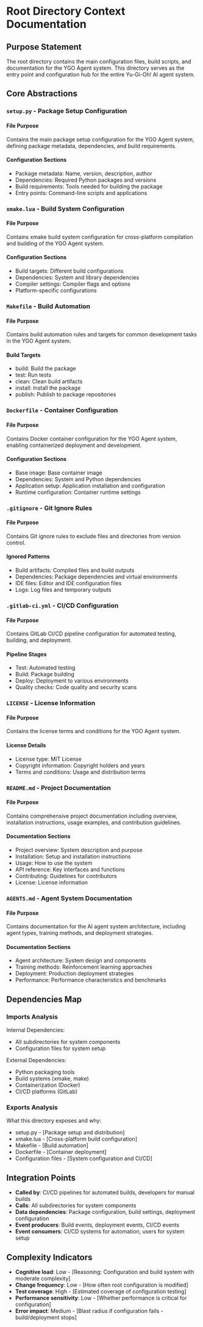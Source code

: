 # Root Directory Context Documentation

## Purpose Statement
The root directory contains the main configuration files, build scripts, and documentation for the YGO Agent system. This directory serves as the entry point and configuration hub for the entire Yu-Gi-Oh! AI agent system.

## Core Abstractions

### `setup.py` - Package Setup Configuration

#### File Purpose
Contains the main package setup configuration for the YGO Agent system, defining package metadata, dependencies, and build requirements.

#### Configuration Sections
- Package metadata: Name, version, description, author
- Dependencies: Required Python packages and versions
- Build requirements: Tools needed for building the package
- Entry points: Command-line scripts and applications

### `xmake.lua` - Build System Configuration

#### File Purpose
Contains xmake build system configuration for cross-platform compilation and building of the YGO Agent system.

#### Configuration Sections
- Build targets: Different build configurations
- Dependencies: System and library dependencies
- Compiler settings: Compiler flags and options
- Platform-specific configurations

### `Makefile` - Build Automation

#### File Purpose
Contains build automation rules and targets for common development tasks in the YGO Agent system.

#### Build Targets
- build: Build the package
- test: Run tests
- clean: Clean build artifacts
- install: Install the package
- publish: Publish to package repositories

### `Dockerfile` - Container Configuration

#### File Purpose
Contains Docker container configuration for the YGO Agent system, enabling containerized deployment and development.

#### Configuration Sections
- Base image: Base container image
- Dependencies: System and Python dependencies
- Application setup: Application installation and configuration
- Runtime configuration: Container runtime settings

### `.gitignore` - Git Ignore Rules

#### File Purpose
Contains Git ignore rules to exclude files and directories from version control.

#### Ignored Patterns
- Build artifacts: Compiled files and build outputs
- Dependencies: Package dependencies and virtual environments
- IDE files: Editor and IDE configuration files
- Logs: Log files and temporary outputs

### `.gitlab-ci.yml` - CI/CD Configuration

#### File Purpose
Contains GitLab CI/CD pipeline configuration for automated testing, building, and deployment.

#### Pipeline Stages
- Test: Automated testing
- Build: Package building
- Deploy: Deployment to various environments
- Quality checks: Code quality and security scans

### `LICENSE` - License Information

#### File Purpose
Contains the license terms and conditions for the YGO Agent system.

#### License Details
- License type: MIT License
- Copyright information: Copyright holders and years
- Terms and conditions: Usage and distribution terms

### `README.md` - Project Documentation

#### File Purpose
Contains comprehensive project documentation including overview, installation instructions, usage examples, and contribution guidelines.

#### Documentation Sections
- Project overview: System description and purpose
- Installation: Setup and installation instructions
- Usage: How to use the system
- API reference: Key interfaces and functions
- Contributing: Guidelines for contributors
- License: License information

### `AGENTS.md` - Agent System Documentation

#### File Purpose
Contains documentation for the AI agent system architecture, including agent types, training methods, and deployment strategies.

#### Documentation Sections
- Agent architecture: System design and components
- Training methods: Reinforcement learning approaches
- Deployment: Production deployment strategies
- Performance: Performance characteristics and benchmarks

## Dependencies Map

### Imports Analysis

Internal Dependencies:
- All subdirectories for system components
- Configuration files for system setup

External Dependencies:
- Python packaging tools
- Build systems (xmake, make)
- Containerization (Docker)
- CI/CD platforms (GitLab)

### Exports Analysis

What this directory exposes and why:
- setup.py - [Package setup and distribution]
- xmake.lua - [Cross-platform build configuration]
- Makefile - [Build automation]
- Dockerfile - [Container deployment]
- Configuration files - [System configuration and CI/CD]

## Integration Points

- **Called by**: CI/CD pipelines for automated builds, developers for manual builds
- **Calls**: All subdirectories for system components
- **Data dependencies**: Package configuration, build settings, deployment configuration
- **Event producers**: Build events, deployment events, CI/CD events
- **Event consumers**: CI/CD systems for automation, users for system setup

## Complexity Indicators

- **Cognitive load**: Low - [Reasoning: Configuration and build system with moderate complexity]
- **Change frequency**: Low - [How often root configuration is modified]
- **Test coverage**: High - [Estimated coverage of configuration testing]
- **Performance sensitivity**: Low - [Whether performance is critical for configuration]
- **Error impact**: Medium - [Blast radius if configuration fails - build/deployment stops] 